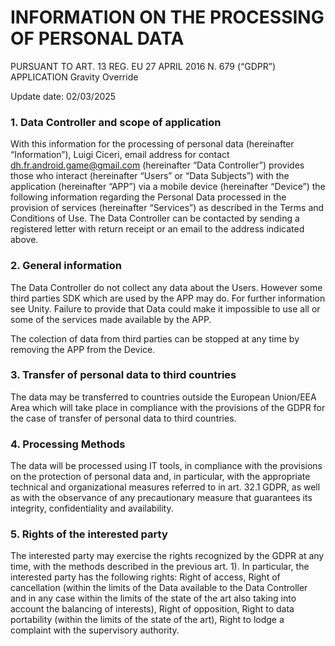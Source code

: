 # INFORMATION ON THE PROCESSING OF PERSONAL DATA
PURSUANT TO ART. 13 REG. EU 27 APRIL 2016 N. 679 (“GDPR”)
APPLICATION Gravity Override

Update date: 02/03/2025

### 1. Data Controller and scope of application

With this information for the processing of personal data (hereinafter “Information”), Luigi Ciceri, email address for contact dh.fr.android.game@gmail.com (hereinafter “Data Controller”) provides those who interact (hereinafter “Users” or “Data Subjects”) with the application (hereinafter “APP”) via a mobile device (hereinafter “Device”) the following information regarding the Personal Data processed in the provision of services (hereinafter “Services”) as described in the Terms and Conditions of Use. The Data Controller can be contacted by sending a registered letter with return receipt or an email to the address indicated above.

### 2. General information
The Data Controller do not collect any data about the Users. However some third parties SDK which are used by the APP may do. For further information see Unity.
Failure to provide that Data could make it impossible to use all or some of the services made available by the APP.

The colection of data from third parties can be stopped at any time by removing the APP from the Device.

### 3. Transfer of personal data to third countries
The data may be transferred to countries outside the European Union/EEA Area which will take place in compliance with the provisions of the GDPR for the case of transfer of personal data to third countries.

### 4. Processing Methods
The data will be processed using IT tools, in compliance with the provisions on the protection of personal data and, in particular, with the appropriate technical and organizational measures referred to in art. 32.1 GDPR, as well as with the observance of any precautionary measure that guarantees its integrity, confidentiality and availability.

### 5. Rights of the interested party
The interested party may exercise the rights recognized by the GDPR at any time, with the methods described in the previous art. 1). In particular, the interested party has the following rights: Right of access, Right of cancellation (within the limits of the Data available to the Data Controller and in any case within the limits of the state of the art also taking into account the balancing of interests), Right of opposition, Right to data portability (within the limits of the state of the art), Right to lodge a complaint with the supervisory authority.
